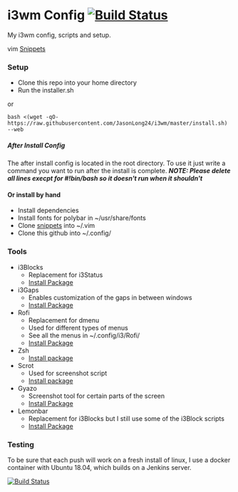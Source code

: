 # i3wm Config [![Build Status](http://jasonlong24.crabdance.com:8080/buildStatus/icon?job=i3wm)](http://192.168.86.107:8080/job/i3wm/)
 My i3wm config, scripts and setup.

 vim [Snippets](https://github.com/JasonLong24/snippets)
### Setup
- Clone this repo into your home directory
- Run the installer.sh

or

```
bash <(wget -qO- https://raw.githubusercontent.com/JasonLong24/i3wm/master/install.sh) --web
```
##### After Install Config
The after install config is located in the root directory. To use it just write a command you want to run after the install is complete.
__*NOTE: Please delete all lines execpt for #!bin/bash so it doesn't run when it shouldn't*__

#### Or install by hand
- Install dependencies
- Install fonts for polybar in ~/usr/share/fonts
- Clone [snippets](https://github.com/JasonLong24/snippets) into ~/.vim
- Clone this github into ~/.config/

### Tools
- i3Blocks
    - Replacement for i3Status
    - [Install Package](https://www.archlinux.org/packages/community/i686/i3blocks/)
- i3Gaps
    - Enables customization of the gaps in between windows
    - [Install Package](https://aur.archlinux.org/packages/i3-gaps-git/)
- Rofi
    - Replacement for dmenu
    - Used for different types of menus
    - See all the menus in ~/.config/i3/Rofi/
    - [Install Package](https://www.archlinux.org/packages/community/x86_64/rofi/)
- Zsh
    - [Install package](https://www.archlinux.org/packages/extra/x86_64/zsh/)
- Scrot
    - Used for screenshot script
    - [Install package](https://www.archlinux.org/packages/community/i686/scrot/)
- Gyazo
    - Screenshot tool for certain parts of the screen
    - [Install Package](https://aur.archlinux.org/packages/gyazo/)
- Lemonbar
    - Replacement for i3Blocks but I still use some of the i3Block scripts
    - [Install Package](https://github.com/jaagr/polybar)

### Testing

To be sure that each push will work on a fresh install of linux, I use a docker container with Ubuntu 18.04, which builds on a Jenkins server.

[![Build Status](http://jasonlong24.crabdance.com:8080/buildStatus/icon?job=i3wm)](http://192.168.86.107:8080/job/i3wm/)
